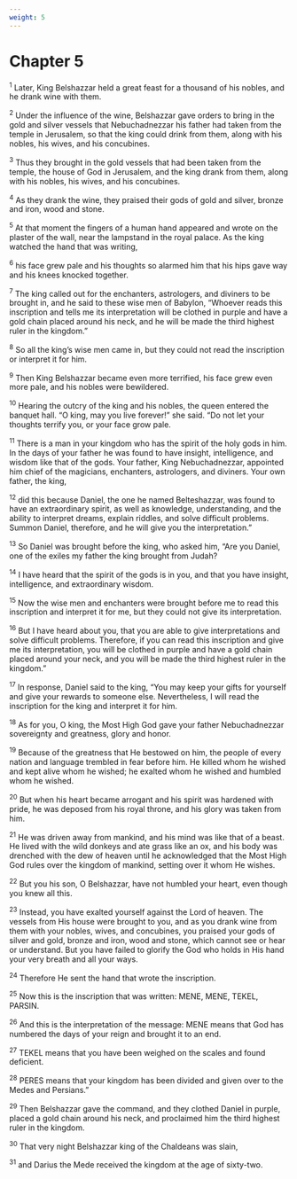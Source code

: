 ```yaml
---
weight: 5
---
```


# Chapter 5

<sup>1</sup> Later, King Belshazzar held a great feast for a thousand of his nobles, and he drank wine with them. 

<sup>2</sup> Under the influence of the wine, Belshazzar gave orders to bring in the gold and silver vessels that Nebuchadnezzar his father had taken from the temple in Jerusalem, so that the king could drink from them, along with his nobles, his wives, and his concubines. 

<sup>3</sup> Thus they brought in the gold vessels that had been taken from the temple, the house of God in Jerusalem, and the king drank from them, along with his nobles, his wives, and his concubines. 

<sup>4</sup> As they drank the wine, they praised their gods of gold and silver, bronze and iron, wood and stone. 

<sup>5</sup> At that moment the fingers of a human hand appeared and wrote on the plaster of the wall, near the lampstand in the royal palace. As the king watched the hand that was writing, 

<sup>6</sup> his face grew pale and his thoughts so alarmed him that his hips gave way and his knees knocked together. 

<sup>7</sup> The king called out for the enchanters, astrologers, and diviners to be brought in, and he said to these wise men of Babylon, “Whoever reads this inscription and tells me its interpretation will be clothed in purple and have a gold chain placed around his neck, and he will be made the third highest ruler in the kingdom.” 

<sup>8</sup> So all the king’s wise men came in, but they could not read the inscription or interpret it for him. 

<sup>9</sup> Then King Belshazzar became even more terrified, his face grew even more pale, and his nobles were bewildered. 

<sup>10</sup> Hearing the outcry of the king and his nobles, the queen entered the banquet hall. “O king, may you live forever!” she said. “Do not let your thoughts terrify you, or your face grow pale. 

<sup>11</sup> There is a man in your kingdom who has the spirit of the holy gods in him. In the days of your father he was found to have insight, intelligence, and wisdom like that of the gods. Your father, King Nebuchadnezzar, appointed him chief of the magicians, enchanters, astrologers, and diviners. Your own father, the king, 

<sup>12</sup> did this because Daniel, the one he named Belteshazzar, was found to have an extraordinary spirit, as well as knowledge, understanding, and the ability to interpret dreams, explain riddles, and solve difficult problems. Summon Daniel, therefore, and he will give you the interpretation.” 

<sup>13</sup> So Daniel was brought before the king, who asked him, “Are you Daniel, one of the exiles my father the king brought from Judah? 

<sup>14</sup> I have heard that the spirit of the gods is in you, and that you have insight, intelligence, and extraordinary wisdom. 

<sup>15</sup> Now the wise men and enchanters were brought before me to read this inscription and interpret it for me, but they could not give its interpretation. 

<sup>16</sup> But I have heard about you, that you are able to give interpretations and solve difficult problems. Therefore, if you can read this inscription and give me its interpretation, you will be clothed in purple and have a gold chain placed around your neck, and you will be made the third highest ruler in the kingdom.” 

<sup>17</sup> In response, Daniel said to the king, “You may keep your gifts for yourself and give your rewards to someone else. Nevertheless, I will read the inscription for the king and interpret it for him. 

<sup>18</sup> As for you, O king, the Most High God gave your father Nebuchadnezzar sovereignty and greatness, glory and honor. 

<sup>19</sup> Because of the greatness that He bestowed on him, the people of every nation and language trembled in fear before him. He killed whom he wished and kept alive whom he wished; he exalted whom he wished and humbled whom he wished. 

<sup>20</sup> But when his heart became arrogant and his spirit was hardened with pride, he was deposed from his royal throne, and his glory was taken from him. 

<sup>21</sup> He was driven away from mankind, and his mind was like that of a beast. He lived with the wild donkeys and ate grass like an ox, and his body was drenched with the dew of heaven until he acknowledged that the Most High God rules over the kingdom of mankind, setting over it whom He wishes. 

<sup>22</sup> But you his son, O Belshazzar, have not humbled your heart, even though you knew all this. 

<sup>23</sup> Instead, you have exalted yourself against the Lord of heaven. The vessels from His house were brought to you, and as you drank wine from them with your nobles, wives, and concubines, you praised your gods of silver and gold, bronze and iron, wood and stone, which cannot see or hear or understand. But you have failed to glorify the God who holds in His hand your very breath and all your ways. 

<sup>24</sup> Therefore He sent the hand that wrote the inscription. 

<sup>25</sup> Now this is the inscription that was written: MENE, MENE, TEKEL, PARSIN. 

<sup>26</sup> And this is the interpretation of the message: MENE means that God has numbered the days of your reign and brought it to an end. 

<sup>27</sup> TEKEL means that you have been weighed on the scales and found deficient. 

<sup>28</sup> PERES means that your kingdom has been divided and given over to the Medes and Persians.” 

<sup>29</sup> Then Belshazzar gave the command, and they clothed Daniel in purple, placed a gold chain around his neck, and proclaimed him the third highest ruler in the kingdom. 

<sup>30</sup> That very night Belshazzar king of the Chaldeans was slain, 

<sup>31</sup> and Darius the Mede received the kingdom at the age of sixty-two. 


